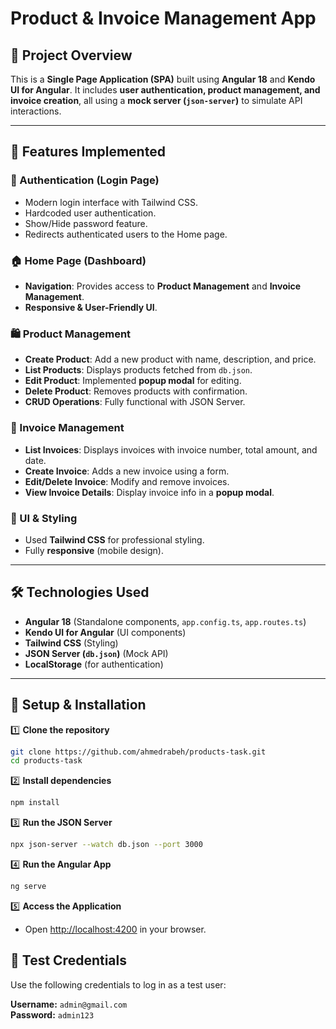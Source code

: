 # Product & Invoice Management App

## 📌 Project Overview
This is a **Single Page Application (SPA)** built using **Angular 18** and **Kendo UI for Angular**. 
It includes **user authentication, product management, and invoice creation**, all using a **mock server (`json-server`)** to simulate API interactions.

---

## 🚀 Features Implemented

### 🔑 Authentication (Login Page)
- Modern login interface with Tailwind CSS.
- Hardcoded user authentication.
- Show/Hide password feature.
- Redirects authenticated users to the Home page.

### 🏠 Home Page (Dashboard)
- **Navigation**: Provides access to **Product Management** and **Invoice Management**.
- **Responsive & User-Friendly UI**.

### 🛍️ Product Management
- **Create Product**: Add a new product with name, description, and price.
- **List Products**: Displays products fetched from `db.json`.
- **Edit Product**: Implemented **popup modal** for editing.
- **Delete Product**: Removes products with confirmation.
- **CRUD Operations**: Fully functional with JSON Server.

### 🧾 Invoice Management
- **List Invoices**: Displays invoices with invoice number, total amount, and date.
- **Create Invoice**: Adds a new invoice using a form.
- **Edit/Delete Invoice**: Modify and remove invoices.
- **View Invoice Details**: Display invoice info in a **popup modal**.
  
### 🎨 UI & Styling
- Used **Tailwind CSS** for professional styling.
- Fully **responsive** (mobile design).

---

## 🛠️ Technologies Used
- **Angular 18** (Standalone components, `app.config.ts`, `app.routes.ts`)
- **Kendo UI for Angular** (UI components)
- **Tailwind CSS** (Styling)
- **JSON Server (`db.json`)** (Mock API)
- **LocalStorage** (for authentication)

---

## 🔧 Setup & Installation

1️⃣ **Clone the repository**
```sh
git clone https://github.com/ahmedrabeh/products-task.git
cd products-task
```

2️⃣ **Install dependencies**
```sh
npm install
```

3️⃣ **Run the JSON Server**
```sh
npx json-server --watch db.json --port 3000
```

4️⃣ **Run the Angular App**
```sh
ng serve
```

5️⃣ **Access the Application**
- Open [http://localhost:4200](http://localhost:4200) in your browser.


## 🔐 Test Credentials

Use the following credentials to log in as a test user:

**Username:** `admin@gmail.com`  
**Password:** `admin123`

